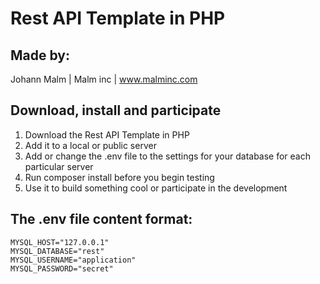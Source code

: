 # Rest API Template in PHP

## Made by:
Johann Malm | Malm inc | www.malminc.com

## Download, install and participate
1. Download the Rest API Template in PHP
2. Add it to a local or public server
3. Add or change the .env file to the settings for your database for each particular server
4. Run composer install before you begin testing
5. Use it to build something cool or participate in the development

## The .env file content format:
```
MYSQL_HOST="127.0.0.1"
MYSQL_DATABASE="rest"
MYSQL_USERNAME="application"
MYSQL_PASSWORD="secret"
```
